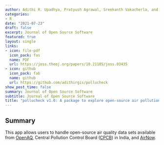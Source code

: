 ```yaml
---
author: Adithi R. Upadhya, Pratyush Agrawal, Sreekanth Vakacherla, and Meenakshi Kushwaha
categories:
- R
date: "2021-07-23"
draft: false
excerpt: Journal of Open Source Software
featured: true
layout: single
links:
- icon: file-pdf
  icon_pack: fas
  name: PDF
  url: https://joss.theoj.org/papers/10.21105/joss.03435
- icon: github
  icon_pack: fab
  name: github
  url: https://github.com/adithirgis/pollucheck
show_post_time: false
summary: Journal of Open Source Software
subtitle: Journal of Open Source Software
title: "pollucheck v1.0: A package to explore open-source air pollution data"
---
```


## Summary

This app allows users to handle open-source air quality data sets available from [OpenAQ](https://openaq.org/#/countries), Central Pollution Control Board ([CPCB](https://app.cpcbccr.com/ccr/#/caaqm-dashboard-all/caaqm-landing)) in India, and [AirNow](https://www.airnow.gov/international/us-embassies-and-consulates/). 

